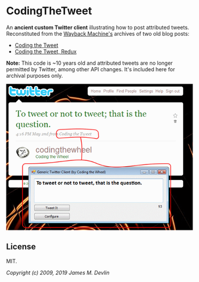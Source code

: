 CodingTheTweet
===

An **ancient custom Twitter client** illustrating how to post attributed
tweets. Reconstituted from the [Wayback Machine's][0] archives of two old blog
posts:

- [Coding the Tweet][1]
- [Coding the Tweet, Redux][2]

**Note:** This code is ~10 years old and attributed tweets are no longer
permitted by Twitter, among other API changes. It's included here for archival
purposes only.

![](screenshot.png)

## License

MIT.

*Copyright (c) 2009, 2019 James M. Devlin*

[0]: https://archive.org/web/
[1]: https://web.archive.org/web/20150223232109/http://codingthewheel.com/archives/codingthetweet
[2]: https://web.archive.org/web/20150223232109/http://codingthewheel.com/archives/coding-the-tweet-redux
